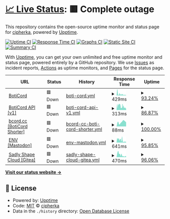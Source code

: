 # [📈 Live Status](https://uptime.sqdsh.top): <!--live status--> **🟥 Complete outage**

This repository contains the open-source uptime monitor and status page for [cipherka](https://sqdsh.top), powered by [Upptime](https://github.com/upptime/upptime).

[![Uptime CI](https://github.com/vlfz/uptime.sqdsh.top/workflows/Uptime%20CI/badge.svg)](https://github.com/vlfz/uptime.sqdsh.top/actions?query=workflow%3A%22Uptime+CI%22)
[![Response Time CI](https://github.com/vlfz/uptime.sqdsh.top/workflows/Response%20Time%20CI/badge.svg)](https://github.com/vlfz/uptime.sqdsh.top/actions?query=workflow%3A%22Response+Time+CI%22)
[![Graphs CI](https://github.com/vlfz/uptime.sqdsh.top/workflows/Graphs%20CI/badge.svg)](https://github.com/vlfz/uptime.sqdsh.top/actions?query=workflow%3A%22Graphs+CI%22)
[![Static Site CI](https://github.com/vlfz/uptime.sqdsh.top/workflows/Static%20Site%20CI/badge.svg)](https://github.com/vlfz/uptime.sqdsh.top/actions?query=workflow%3A%22Static+Site+CI%22)
[![Summary CI](https://github.com/vlfz/uptime.sqdsh.top/workflows/Summary%20CI/badge.svg)](https://github.com/vlfz/uptime.sqdsh.top/actions?query=workflow%3A%22Summary+CI%22)

With [Upptime](https://upptime.js.org), you can get your own unlimited and free uptime monitor and status page, powered entirely by a GitHub repository. We use [Issues](https://github.com/vlfz/uptime.sqdsh.top/issues) as incident reports, [Actions](https://github.com/vlfz/uptime.sqdsh.top/actions) as uptime monitors, and [Pages](https://uptime.sqdsh.top) for the status page.

<!--start: status pages-->
<!-- This summary is generated by Upptime (https://github.com/upptime/upptime) -->
<!-- Do not edit this manually, your changes will be overwritten -->
<!-- prettier-ignore -->
| URL | Status | History | Response Time | Uptime |
| --- | ------ | ------- | ------------- | ------ |
| <img alt="" src="https://favicons.githubusercontent.com/boticord.top" height="13"> [BotiCord](https://boticord.top) | 🟥 Down | [boti-cord.yml](https://github.com/vlfz/uptime.sqdsh.top/commits/HEAD/history/boti-cord.yml) | <details><summary><img alt="Response time graph" src="./graphs/boti-cord/response-time-week.png" height="20"> 429ms</summary><br><a href="https://uptime.sqdsh.top/history/boti-cord"><img alt="Response time 672" src="https://img.shields.io/endpoint?url=https%3A%2F%2Fraw.githubusercontent.com%2Fvlfz%2Fuptime.sqdsh.top%2FHEAD%2Fapi%2Fboti-cord%2Fresponse-time.json"></a><br><a href="https://uptime.sqdsh.top/history/boti-cord"><img alt="24-hour response time 235" src="https://img.shields.io/endpoint?url=https%3A%2F%2Fraw.githubusercontent.com%2Fvlfz%2Fuptime.sqdsh.top%2FHEAD%2Fapi%2Fboti-cord%2Fresponse-time-day.json"></a><br><a href="https://uptime.sqdsh.top/history/boti-cord"><img alt="7-day response time 429" src="https://img.shields.io/endpoint?url=https%3A%2F%2Fraw.githubusercontent.com%2Fvlfz%2Fuptime.sqdsh.top%2FHEAD%2Fapi%2Fboti-cord%2Fresponse-time-week.json"></a><br><a href="https://uptime.sqdsh.top/history/boti-cord"><img alt="30-day response time 638" src="https://img.shields.io/endpoint?url=https%3A%2F%2Fraw.githubusercontent.com%2Fvlfz%2Fuptime.sqdsh.top%2FHEAD%2Fapi%2Fboti-cord%2Fresponse-time-month.json"></a><br><a href="https://uptime.sqdsh.top/history/boti-cord"><img alt="1-year response time 672" src="https://img.shields.io/endpoint?url=https%3A%2F%2Fraw.githubusercontent.com%2Fvlfz%2Fuptime.sqdsh.top%2FHEAD%2Fapi%2Fboti-cord%2Fresponse-time-year.json"></a></details> | <details><summary><a href="https://uptime.sqdsh.top/history/boti-cord">93.24%</a></summary><a href="https://uptime.sqdsh.top/history/boti-cord"><img alt="All-time uptime 92.94%" src="https://img.shields.io/endpoint?url=https%3A%2F%2Fraw.githubusercontent.com%2Fvlfz%2Fuptime.sqdsh.top%2FHEAD%2Fapi%2Fboti-cord%2Fuptime.json"></a><br><a href="https://uptime.sqdsh.top/history/boti-cord"><img alt="24-hour uptime 100.00%" src="https://img.shields.io/endpoint?url=https%3A%2F%2Fraw.githubusercontent.com%2Fvlfz%2Fuptime.sqdsh.top%2FHEAD%2Fapi%2Fboti-cord%2Fuptime-day.json"></a><br><a href="https://uptime.sqdsh.top/history/boti-cord"><img alt="7-day uptime 93.24%" src="https://img.shields.io/endpoint?url=https%3A%2F%2Fraw.githubusercontent.com%2Fvlfz%2Fuptime.sqdsh.top%2FHEAD%2Fapi%2Fboti-cord%2Fuptime-week.json"></a><br><a href="https://uptime.sqdsh.top/history/boti-cord"><img alt="30-day uptime 95.58%" src="https://img.shields.io/endpoint?url=https%3A%2F%2Fraw.githubusercontent.com%2Fvlfz%2Fuptime.sqdsh.top%2FHEAD%2Fapi%2Fboti-cord%2Fuptime-month.json"></a><br><a href="https://uptime.sqdsh.top/history/boti-cord"><img alt="1-year uptime 92.94%" src="https://img.shields.io/endpoint?url=https%3A%2F%2Fraw.githubusercontent.com%2Fvlfz%2Fuptime.sqdsh.top%2FHEAD%2Fapi%2Fboti-cord%2Fuptime-year.json"></a></details>
| <img alt="" src="https://favicons.githubusercontent.com/api.boticord.top" height="13"> [BotiCord API [v1]](https://api.boticord.top/v1) | 🟥 Down | [boti-cord-api-v1.yml](https://github.com/vlfz/uptime.sqdsh.top/commits/HEAD/history/boti-cord-api-v1.yml) | <details><summary><img alt="Response time graph" src="./graphs/boti-cord-api-v1/response-time-week.png" height="20"> 313ms</summary><br><a href="https://uptime.sqdsh.top/history/boti-cord-api-v1"><img alt="Response time 619" src="https://img.shields.io/endpoint?url=https%3A%2F%2Fraw.githubusercontent.com%2Fvlfz%2Fuptime.sqdsh.top%2FHEAD%2Fapi%2Fboti-cord-api-v1%2Fresponse-time.json"></a><br><a href="https://uptime.sqdsh.top/history/boti-cord-api-v1"><img alt="24-hour response time 233" src="https://img.shields.io/endpoint?url=https%3A%2F%2Fraw.githubusercontent.com%2Fvlfz%2Fuptime.sqdsh.top%2FHEAD%2Fapi%2Fboti-cord-api-v1%2Fresponse-time-day.json"></a><br><a href="https://uptime.sqdsh.top/history/boti-cord-api-v1"><img alt="7-day response time 313" src="https://img.shields.io/endpoint?url=https%3A%2F%2Fraw.githubusercontent.com%2Fvlfz%2Fuptime.sqdsh.top%2FHEAD%2Fapi%2Fboti-cord-api-v1%2Fresponse-time-week.json"></a><br><a href="https://uptime.sqdsh.top/history/boti-cord-api-v1"><img alt="30-day response time 545" src="https://img.shields.io/endpoint?url=https%3A%2F%2Fraw.githubusercontent.com%2Fvlfz%2Fuptime.sqdsh.top%2FHEAD%2Fapi%2Fboti-cord-api-v1%2Fresponse-time-month.json"></a><br><a href="https://uptime.sqdsh.top/history/boti-cord-api-v1"><img alt="1-year response time 619" src="https://img.shields.io/endpoint?url=https%3A%2F%2Fraw.githubusercontent.com%2Fvlfz%2Fuptime.sqdsh.top%2FHEAD%2Fapi%2Fboti-cord-api-v1%2Fresponse-time-year.json"></a></details> | <details><summary><a href="https://uptime.sqdsh.top/history/boti-cord-api-v1">86.87%</a></summary><a href="https://uptime.sqdsh.top/history/boti-cord-api-v1"><img alt="All-time uptime 88.26%" src="https://img.shields.io/endpoint?url=https%3A%2F%2Fraw.githubusercontent.com%2Fvlfz%2Fuptime.sqdsh.top%2FHEAD%2Fapi%2Fboti-cord-api-v1%2Fuptime.json"></a><br><a href="https://uptime.sqdsh.top/history/boti-cord-api-v1"><img alt="24-hour uptime 100.00%" src="https://img.shields.io/endpoint?url=https%3A%2F%2Fraw.githubusercontent.com%2Fvlfz%2Fuptime.sqdsh.top%2FHEAD%2Fapi%2Fboti-cord-api-v1%2Fuptime-day.json"></a><br><a href="https://uptime.sqdsh.top/history/boti-cord-api-v1"><img alt="7-day uptime 86.87%" src="https://img.shields.io/endpoint?url=https%3A%2F%2Fraw.githubusercontent.com%2Fvlfz%2Fuptime.sqdsh.top%2FHEAD%2Fapi%2Fboti-cord-api-v1%2Fuptime-week.json"></a><br><a href="https://uptime.sqdsh.top/history/boti-cord-api-v1"><img alt="30-day uptime 93.96%" src="https://img.shields.io/endpoint?url=https%3A%2F%2Fraw.githubusercontent.com%2Fvlfz%2Fuptime.sqdsh.top%2FHEAD%2Fapi%2Fboti-cord-api-v1%2Fuptime-month.json"></a><br><a href="https://uptime.sqdsh.top/history/boti-cord-api-v1"><img alt="1-year uptime 88.26%" src="https://img.shields.io/endpoint?url=https%3A%2F%2Fraw.githubusercontent.com%2Fvlfz%2Fuptime.sqdsh.top%2FHEAD%2Fapi%2Fboti-cord-api-v1%2Fuptime-year.json"></a></details>
| <img alt="" src="https://favicons.githubusercontent.com/bcord.cc" height="13"> [bcord.cc [BotiCord Shorter]](https://bcord.cc) | 🟥 Down | [bcord-cc-boti-cord-shorter.yml](https://github.com/vlfz/uptime.sqdsh.top/commits/HEAD/history/bcord-cc-boti-cord-shorter.yml) | <details><summary><img alt="Response time graph" src="./graphs/bcord-cc-boti-cord-shorter/response-time-week.png" height="20"> 88ms</summary><br><a href="https://uptime.sqdsh.top/history/bcord-cc-boti-cord-shorter"><img alt="Response time 84" src="https://img.shields.io/endpoint?url=https%3A%2F%2Fraw.githubusercontent.com%2Fvlfz%2Fuptime.sqdsh.top%2FHEAD%2Fapi%2Fbcord-cc-boti-cord-shorter%2Fresponse-time.json"></a><br><a href="https://uptime.sqdsh.top/history/bcord-cc-boti-cord-shorter"><img alt="24-hour response time 51" src="https://img.shields.io/endpoint?url=https%3A%2F%2Fraw.githubusercontent.com%2Fvlfz%2Fuptime.sqdsh.top%2FHEAD%2Fapi%2Fbcord-cc-boti-cord-shorter%2Fresponse-time-day.json"></a><br><a href="https://uptime.sqdsh.top/history/bcord-cc-boti-cord-shorter"><img alt="7-day response time 88" src="https://img.shields.io/endpoint?url=https%3A%2F%2Fraw.githubusercontent.com%2Fvlfz%2Fuptime.sqdsh.top%2FHEAD%2Fapi%2Fbcord-cc-boti-cord-shorter%2Fresponse-time-week.json"></a><br><a href="https://uptime.sqdsh.top/history/bcord-cc-boti-cord-shorter"><img alt="30-day response time 84" src="https://img.shields.io/endpoint?url=https%3A%2F%2Fraw.githubusercontent.com%2Fvlfz%2Fuptime.sqdsh.top%2FHEAD%2Fapi%2Fbcord-cc-boti-cord-shorter%2Fresponse-time-month.json"></a><br><a href="https://uptime.sqdsh.top/history/bcord-cc-boti-cord-shorter"><img alt="1-year response time 84" src="https://img.shields.io/endpoint?url=https%3A%2F%2Fraw.githubusercontent.com%2Fvlfz%2Fuptime.sqdsh.top%2FHEAD%2Fapi%2Fbcord-cc-boti-cord-shorter%2Fresponse-time-year.json"></a></details> | <details><summary><a href="https://uptime.sqdsh.top/history/bcord-cc-boti-cord-shorter">100.00%</a></summary><a href="https://uptime.sqdsh.top/history/bcord-cc-boti-cord-shorter"><img alt="All-time uptime 99.85%" src="https://img.shields.io/endpoint?url=https%3A%2F%2Fraw.githubusercontent.com%2Fvlfz%2Fuptime.sqdsh.top%2FHEAD%2Fapi%2Fbcord-cc-boti-cord-shorter%2Fuptime.json"></a><br><a href="https://uptime.sqdsh.top/history/bcord-cc-boti-cord-shorter"><img alt="24-hour uptime 100.00%" src="https://img.shields.io/endpoint?url=https%3A%2F%2Fraw.githubusercontent.com%2Fvlfz%2Fuptime.sqdsh.top%2FHEAD%2Fapi%2Fbcord-cc-boti-cord-shorter%2Fuptime-day.json"></a><br><a href="https://uptime.sqdsh.top/history/bcord-cc-boti-cord-shorter"><img alt="7-day uptime 100.00%" src="https://img.shields.io/endpoint?url=https%3A%2F%2Fraw.githubusercontent.com%2Fvlfz%2Fuptime.sqdsh.top%2FHEAD%2Fapi%2Fbcord-cc-boti-cord-shorter%2Fuptime-week.json"></a><br><a href="https://uptime.sqdsh.top/history/bcord-cc-boti-cord-shorter"><img alt="30-day uptime 99.85%" src="https://img.shields.io/endpoint?url=https%3A%2F%2Fraw.githubusercontent.com%2Fvlfz%2Fuptime.sqdsh.top%2FHEAD%2Fapi%2Fbcord-cc-boti-cord-shorter%2Fuptime-month.json"></a><br><a href="https://uptime.sqdsh.top/history/bcord-cc-boti-cord-shorter"><img alt="1-year uptime 99.85%" src="https://img.shields.io/endpoint?url=https%3A%2F%2Fraw.githubusercontent.com%2Fvlfz%2Fuptime.sqdsh.top%2FHEAD%2Fapi%2Fbcord-cc-boti-cord-shorter%2Fuptime-year.json"></a></details>
| <img alt="" src="https://favicons.githubusercontent.com/env.sqdsh.top" height="13"> [ENV [Mastodon]](https://env.sqdsh.top) | 🟥 Down | [env-mastodon.yml](https://github.com/vlfz/uptime.sqdsh.top/commits/HEAD/history/env-mastodon.yml) | <details><summary><img alt="Response time graph" src="./graphs/env-mastodon/response-time-week.png" height="20"> 641ms</summary><br><a href="https://uptime.sqdsh.top/history/env-mastodon"><img alt="Response time 1140" src="https://img.shields.io/endpoint?url=https%3A%2F%2Fraw.githubusercontent.com%2Fvlfz%2Fuptime.sqdsh.top%2FHEAD%2Fapi%2Fenv-mastodon%2Fresponse-time.json"></a><br><a href="https://uptime.sqdsh.top/history/env-mastodon"><img alt="24-hour response time 270" src="https://img.shields.io/endpoint?url=https%3A%2F%2Fraw.githubusercontent.com%2Fvlfz%2Fuptime.sqdsh.top%2FHEAD%2Fapi%2Fenv-mastodon%2Fresponse-time-day.json"></a><br><a href="https://uptime.sqdsh.top/history/env-mastodon"><img alt="7-day response time 641" src="https://img.shields.io/endpoint?url=https%3A%2F%2Fraw.githubusercontent.com%2Fvlfz%2Fuptime.sqdsh.top%2FHEAD%2Fapi%2Fenv-mastodon%2Fresponse-time-week.json"></a><br><a href="https://uptime.sqdsh.top/history/env-mastodon"><img alt="30-day response time 1140" src="https://img.shields.io/endpoint?url=https%3A%2F%2Fraw.githubusercontent.com%2Fvlfz%2Fuptime.sqdsh.top%2FHEAD%2Fapi%2Fenv-mastodon%2Fresponse-time-month.json"></a><br><a href="https://uptime.sqdsh.top/history/env-mastodon"><img alt="1-year response time 1140" src="https://img.shields.io/endpoint?url=https%3A%2F%2Fraw.githubusercontent.com%2Fvlfz%2Fuptime.sqdsh.top%2FHEAD%2Fapi%2Fenv-mastodon%2Fresponse-time-year.json"></a></details> | <details><summary><a href="https://uptime.sqdsh.top/history/env-mastodon">95.85%</a></summary><a href="https://uptime.sqdsh.top/history/env-mastodon"><img alt="All-time uptime 98.87%" src="https://img.shields.io/endpoint?url=https%3A%2F%2Fraw.githubusercontent.com%2Fvlfz%2Fuptime.sqdsh.top%2FHEAD%2Fapi%2Fenv-mastodon%2Fuptime.json"></a><br><a href="https://uptime.sqdsh.top/history/env-mastodon"><img alt="24-hour uptime 100.00%" src="https://img.shields.io/endpoint?url=https%3A%2F%2Fraw.githubusercontent.com%2Fvlfz%2Fuptime.sqdsh.top%2FHEAD%2Fapi%2Fenv-mastodon%2Fuptime-day.json"></a><br><a href="https://uptime.sqdsh.top/history/env-mastodon"><img alt="7-day uptime 95.85%" src="https://img.shields.io/endpoint?url=https%3A%2F%2Fraw.githubusercontent.com%2Fvlfz%2Fuptime.sqdsh.top%2FHEAD%2Fapi%2Fenv-mastodon%2Fuptime-week.json"></a><br><a href="https://uptime.sqdsh.top/history/env-mastodon"><img alt="30-day uptime 98.87%" src="https://img.shields.io/endpoint?url=https%3A%2F%2Fraw.githubusercontent.com%2Fvlfz%2Fuptime.sqdsh.top%2FHEAD%2Fapi%2Fenv-mastodon%2Fuptime-month.json"></a><br><a href="https://uptime.sqdsh.top/history/env-mastodon"><img alt="1-year uptime 98.87%" src="https://img.shields.io/endpoint?url=https%3A%2F%2Fraw.githubusercontent.com%2Fvlfz%2Fuptime.sqdsh.top%2FHEAD%2Fapi%2Fenv-mastodon%2Fuptime-year.json"></a></details>
| <img alt="" src="https://favicons.githubusercontent.com/git.sqdsh.top" height="13"> [Sadly Shape Cloud [Gitea]](https://git.sqdsh.top) | 🟥 Down | [sadly-shape-cloud-gitea.yml](https://github.com/vlfz/uptime.sqdsh.top/commits/HEAD/history/sadly-shape-cloud-gitea.yml) | <details><summary><img alt="Response time graph" src="./graphs/sadly-shape-cloud-gitea/response-time-week.png" height="20"> 470ms</summary><br><a href="https://uptime.sqdsh.top/history/sadly-shape-cloud-gitea"><img alt="Response time 932" src="https://img.shields.io/endpoint?url=https%3A%2F%2Fraw.githubusercontent.com%2Fvlfz%2Fuptime.sqdsh.top%2FHEAD%2Fapi%2Fsadly-shape-cloud-gitea%2Fresponse-time.json"></a><br><a href="https://uptime.sqdsh.top/history/sadly-shape-cloud-gitea"><img alt="24-hour response time 224" src="https://img.shields.io/endpoint?url=https%3A%2F%2Fraw.githubusercontent.com%2Fvlfz%2Fuptime.sqdsh.top%2FHEAD%2Fapi%2Fsadly-shape-cloud-gitea%2Fresponse-time-day.json"></a><br><a href="https://uptime.sqdsh.top/history/sadly-shape-cloud-gitea"><img alt="7-day response time 470" src="https://img.shields.io/endpoint?url=https%3A%2F%2Fraw.githubusercontent.com%2Fvlfz%2Fuptime.sqdsh.top%2FHEAD%2Fapi%2Fsadly-shape-cloud-gitea%2Fresponse-time-week.json"></a><br><a href="https://uptime.sqdsh.top/history/sadly-shape-cloud-gitea"><img alt="30-day response time 781" src="https://img.shields.io/endpoint?url=https%3A%2F%2Fraw.githubusercontent.com%2Fvlfz%2Fuptime.sqdsh.top%2FHEAD%2Fapi%2Fsadly-shape-cloud-gitea%2Fresponse-time-month.json"></a><br><a href="https://uptime.sqdsh.top/history/sadly-shape-cloud-gitea"><img alt="1-year response time 932" src="https://img.shields.io/endpoint?url=https%3A%2F%2Fraw.githubusercontent.com%2Fvlfz%2Fuptime.sqdsh.top%2FHEAD%2Fapi%2Fsadly-shape-cloud-gitea%2Fresponse-time-year.json"></a></details> | <details><summary><a href="https://uptime.sqdsh.top/history/sadly-shape-cloud-gitea">96.06%</a></summary><a href="https://uptime.sqdsh.top/history/sadly-shape-cloud-gitea"><img alt="All-time uptime 97.05%" src="https://img.shields.io/endpoint?url=https%3A%2F%2Fraw.githubusercontent.com%2Fvlfz%2Fuptime.sqdsh.top%2FHEAD%2Fapi%2Fsadly-shape-cloud-gitea%2Fuptime.json"></a><br><a href="https://uptime.sqdsh.top/history/sadly-shape-cloud-gitea"><img alt="24-hour uptime 100.00%" src="https://img.shields.io/endpoint?url=https%3A%2F%2Fraw.githubusercontent.com%2Fvlfz%2Fuptime.sqdsh.top%2FHEAD%2Fapi%2Fsadly-shape-cloud-gitea%2Fuptime-day.json"></a><br><a href="https://uptime.sqdsh.top/history/sadly-shape-cloud-gitea"><img alt="7-day uptime 96.06%" src="https://img.shields.io/endpoint?url=https%3A%2F%2Fraw.githubusercontent.com%2Fvlfz%2Fuptime.sqdsh.top%2FHEAD%2Fapi%2Fsadly-shape-cloud-gitea%2Fuptime-week.json"></a><br><a href="https://uptime.sqdsh.top/history/sadly-shape-cloud-gitea"><img alt="30-day uptime 99.09%" src="https://img.shields.io/endpoint?url=https%3A%2F%2Fraw.githubusercontent.com%2Fvlfz%2Fuptime.sqdsh.top%2FHEAD%2Fapi%2Fsadly-shape-cloud-gitea%2Fuptime-month.json"></a><br><a href="https://uptime.sqdsh.top/history/sadly-shape-cloud-gitea"><img alt="1-year uptime 97.05%" src="https://img.shields.io/endpoint?url=https%3A%2F%2Fraw.githubusercontent.com%2Fvlfz%2Fuptime.sqdsh.top%2FHEAD%2Fapi%2Fsadly-shape-cloud-gitea%2Fuptime-year.json"></a></details>

<!--end: status pages-->

[**Visit our status website →**](https://uptime.sqdsh.top)

## 📄 License

- Powered by: [Upptime](https://github.com/upptime/upptime)
- Code: [MIT](./LICENSE) © [cipherka](https://sqdsh.top)
- Data in the `./history` directory: [Open Database License](https://opendatacommons.org/licenses/odbl/1-0/)
